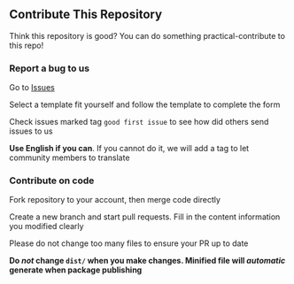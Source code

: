 ## Contribute This Repository
Think this repository is good? You can do something practical-contribute to this repo!
### Report a bug to us
Go to [Issues](https://github.com/TechPot-Studio/pecis.js/issues) 

Select a template fit yourself and follow the template to complete the form

Check issues marked tag `good first issue` to see how did others send issues to us

**Use English if you can**. If you cannot do it, we will add a tag to let community members to translate

### Contribute on code
Fork repository to your account, then merge code directly

Create a new branch and start pull requests. Fill in the content information you modified clearly

Please do not change too many files to ensure your PR up to date

**Do *not* change `dist/` when you make changes. Minified file will *automatic* generate when package publishing**
